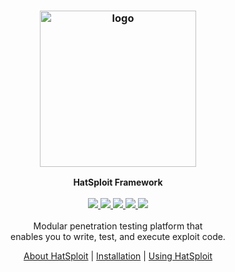 <h3 align="center">
    <img src="https://hatsploit.com/images/logo-footer.png" alt="logo" height="250px">
</h3>

<p align="center">
    <b>HatSploit Framework</b>
    <br>
    <br>
    <a href="https://entysec.com">
        <img src="https://img.shields.io/badge/developer-EntySec-blue.svg">
    </a>
    <a href="https://github.com/EntySec/HatSploit">
        <img src="https://img.shields.io/badge/language-Python-blue.svg">
    </a>
    <a href="https://github.com/EntySec/HatSploit/forks">
        <img src="https://img.shields.io/github/forks/EntySec/HatSploit?style=flat&color=green">
    </a>
    <a href="https://github.com/EntySec/HatSploit/stargazers">
        <img src="https://img.shields.io/github/stars/EntySec/HatSploit?style=flat&color=yellow">
    </a>
    <a href="https://www.codefactor.io/repository/github/entysec/hatsploit">
        <img src="https://www.codefactor.io/repository/github/entysec/hatsploit/badge">
    </a>
    <br>
    <br>
    Modular penetration testing platform that 
    <br>enables you to write, test, and execute exploit code.
    <br>
    <p align="center"><a href="https://hatsploit.com">About HatSploit</a> | <a href="https://docs.hatsploit.com/docs/getting-started/installation.html">Installation</a> | <a href="https://docs.hatsploit.com/docs/getting-started/using-hatsploit.html">Using HatSploit</a><p>
</p>

